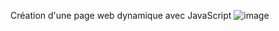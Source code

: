 Création d'une page web dynamique avec JavaScript
![image](https://github.com/cl201ficelle/Sophie_Bluel_Chedhomme_Melanie/assets/139238877/70d39f66-0423-4a73-80f1-a303607a60f9)


